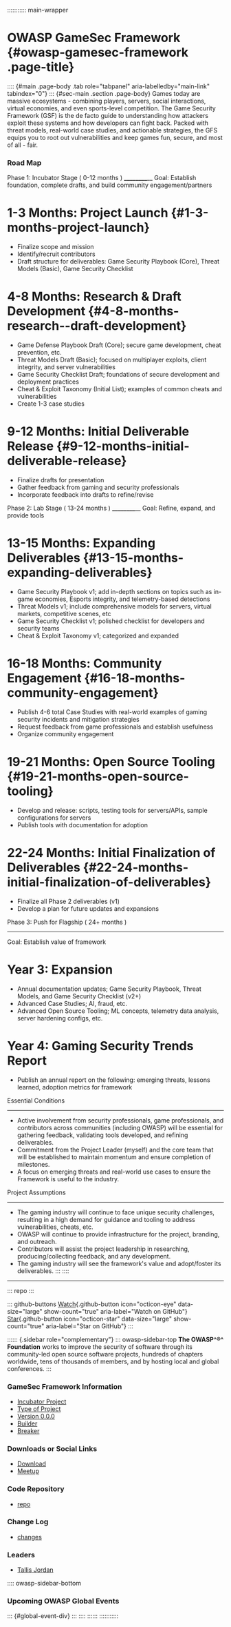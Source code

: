 ::::::::::: main-wrapper
# OWASP GameSec Framework {#owasp-gamesec-framework .page-title}

:::: {#main .page-body .tab role="tabpanel" aria-labelledby="main-link" tabindex="0"}
::: {#sec-main .section .page-body}
Games today are massive ecosystems - combining players, servers, social
interactions, virtual economies, and even sports-level competition. The
Game Security Framework (GSF) is the de facto guide to understanding how
attackers exploit these systems and how developers can fight back.
Packed with threat models, real-world case studies, and actionable
strategies, the GFS equips you to root out vulnerabilities and keep
games fun, secure, and most of all - fair.

### Road Map

Phase 1: Incubator Stage ( 0-12 months ) **\_\_\_\_\_\_\_\_**\_\_ Goal:
Establish foundation, complete drafts, and build community
engagement/partners

# 1-3 Months: Project Launch {#1-3-months-project-launch}

- Finalize scope and mission
- Identify/recruit contributors
- Draft structure for deliverables: Game Security Playbook (Core),
  Threat Models (Basic), Game Security Checklist

# 4-8 Months: Research & Draft Development {#4-8-months-research--draft-development}

- Game Defense Playbook Draft (Core); secure game development, cheat
  prevention, etc.
- Threat Models Draft (Basic); focused on multiplayer exploits, client
  integrity, and server vulnerabilities
- Game Security Checklist Draft; foundations of secure development and
  deployment practices
- Cheat & Exploit Taxonomy (Initial List); examples of common cheats and
  vulnerabilities
- Create 1-3 case studies

# 9-12 Months: Initial Deliverable Release {#9-12-months-initial-deliverable-release}

- Finalize drafts for presentation
- Gather feedback from gaming and security professionals
- Incorporate feedback into drafts to refine/revise

Phase 2: Lab Stage ( 13-24 months ) **\_\_\_\_\_\_\_\_**\_\_ Goal:
Refine, expand, and provide tools

# 13-15 Months: Expanding Deliverables {#13-15-months-expanding-deliverables}

- Game Security Playbook v1; add in-depth sections on topics such as
  in-game economies, Esports integrity, and telemetry-based detections
- Threat Models v1; include comprehensive models for servers, virtual
  markets, competitive scenes, etc
- Game Security Checklist v1; polished checklist for developers and
  security teams
- Cheat & Exploit Taxonomy v1; categorized and expanded

# 16-18 Months: Community Engagement {#16-18-months-community-engagement}

- Publish 4-6 total Case Studies with real-world examples of gaming
  security incidents and mitigation strategies
- Request feedback from game professionals and establish usefulness
- Organize community engagement

# 19-21 Months: Open Source Tooling {#19-21-months-open-source-tooling}

- Develop and release: scripts, testing tools for servers/APIs, sample
  configurations for servers
- Publish tools with documentation for adoption

# 22-24 Months: Initial Finalization of Deliverables {#22-24-months-initial-finalization-of-deliverables}

- Finalize all Phase 2 deliverables (v1)
- Develop a plan for future updates and expansions

Phase 3: Push for Flagship ( 24+ months )

------------------------------------------------------------------------

Goal: Establish value of framework

# Year 3: Expansion

- Annual documentation updates; Game Security Playbook, Threat Models,
  and Game Security Checklist (v2+)
- Advanced Case Studies; AI, fraud, etc.
- Advanced Open Source Tooling; ML concepts, telemetry data analysis,
  server hardening configs, etc.

# Year 4: Gaming Security Trends Report

- Publish an annual report on the following: emerging threats, lessons
  learned, adoption metrics for framework

Essential Conditions

------------------------------------------------------------------------

- Active involvement from security professionals, game professionals,
  and contributors across communities (including OWASP) will be
  essential for gathering feedback, validating tools developed, and
  refining deliverables.
- Commitment from the Project Leader (myself) and the core team that
  will be established to maintain momentum and ensure completion of
  milestones.
- A focus on emerging threats and real-world use cases to ensure the
  Framework is useful to the industry.

Project Assumptions

------------------------------------------------------------------------

- The gaming industry will continue to face unique security challenges,
  resulting in a high demand for guidance and tooling to address
  vulnerabilities, cheats, etc.
- OWASP will continue to provide infrastructure for the project,
  branding, and outreach.
- Contributors will assist the project leadership in researching,
  producing/collecting feedback, and any development.
- The gaming industry will see the framework's value and adopt/foster
  its deliverables.
:::
::::

------------------------------------------------------------------------

::: repo
:::

::: github-buttons
[Watch](https://github.com/owasp/www-project-gamesec-framework/subscription){.github-button
icon="octicon-eye" data-size="large" show-count="true"
aria-label="Watch on GitHub"}
[Star](https://github.com/owasp/www-project-gamesec-framework){.github-button
icon="octicon-star" data-size="large" show-count="true"
aria-label="Star on GitHub"}
:::

:::::: {.sidebar role="complementary"}
::: owasp-sidebar-top
**The OWASP^®^ Foundation** works to improve the security of software
through its community-led open source software projects, hundreds of
chapters worldwide, tens of thousands of members, and by hosting local
and global conferences.
:::

### GameSec Framework Information

- [Incubator Project](#)
- [Type of Project](#)
- [Version 0.0.0](#)
- [Builder](#)
- [Breaker](#)

### Downloads or Social Links

- [Download](#)
- [Meetup](#)

### Code Repository

- [repo](#)

### Change Log

- [changes](#)

### Leaders

- [Tallis
  Jordan](../cdn-cgi/l/email-protection.html#f7839d9885939699b79880968487d9988590)

:::: owasp-sidebar-bottom
### Upcoming OWASP Global Events

::: {#global-event-div}
:::
::::
::::::
:::::::::::
